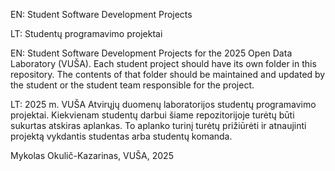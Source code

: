 EN: Student Software Development Projects

LT: Studentų programavimo projektai

EN:
Student Software Development Projects for the 2025 Open Data Laboratory (VUŠA).
Each student project should have its own folder in this repository.
The contents of that folder should be maintained and updated by the student or the student team responsible for the project.

LT:
2025 m. VUŠA Atvirųjų duomenų laboratorijos studentų programavimo projektai.
Kiekvienam studentų darbui šiame repozitorijoje turėtų būti sukurtas atskiras aplankas.
To aplanko turinį turėtų prižiūrėti ir atnaujinti projektą vykdantis studentas arba studentų komanda.

Mykolas Okulič-Kazarinas, VUŠA, 2025
